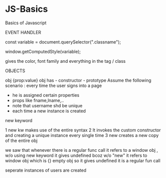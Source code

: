# JS-Basics
Basics of Javascript

EVENT HANDLER 

const variable = document.querySelector(".classname");

window.getComputedStyle(variable);

gives  the color, font family and everything in the tag / class

OBJECTS

obj {prop:value}
obj has 
	- constructor 
	- prototype 
Assume the following scenario : 
every time the user signs into a page 
- he is assigned certain properties 
- props like fname,lname,..
- note that username shd be unique
- each time a new instance is created

new keyword 

1 new kw makes use of the entire syntax 
2 It invokes the custom constructor and creating
 a unique instance every single time 
3 new creates a new copy of the entire obj 


we saw that whenever there is a regular func call it refers to a window obj , 
w/o using new keyword it gives undefined
bcoz w/o "new" it refers to window obj which is {} empty obj so it gives undefined 
it is a regular fun call


seperate instances of users are created
